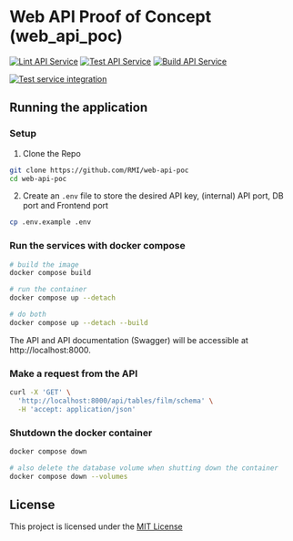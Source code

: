 # Web API Proof of Concept (web_api_poc)

[![Lint API Service](https://github.com/RMI/pbtar/actions/workflows/api-lint.yml/badge.svg?branch=main)](https://github.com/RMI/pbtar/actions/workflows/api-lint.yml)
[![Test API Service](https://github.com/RMI/pbtar/actions/workflows/api-test.yml/badge.svg?branch=main)](https://github.com/RMI/pbtar/actions/workflows/api-test.yml)
[![Build API Service](https://github.com/RMI/pbtar/actions/workflows/api-docker-build-and-push.yml/badge.svg?branch=main)](https://github.com/RMI/pbtar/actions/workflows/api-docker-build-and-push.yml)

[![Test service integration](https://github.com/RMI/pbtar/actions/workflows/integration-test.yml/badge.svg?branch=main)](https://github.com/RMI/pbtar/actions/workflows/integration-test.yml)

## Running the application

### Setup

1. Clone the Repo

```sh
git clone https://github.com/RMI/web-api-poc
cd web-api-poc
```

2. Create an `.env` file to store the desired API key, (internal) API port, DB port and Frontend port
```sh
cp .env.example .env
```

### Run the services with docker compose

```sh
# build the image
docker compose build

# run the container
docker compose up --detach

# do both
docker compose up --detach --build
```

The API and API documentation (Swagger) will be accessible at http://localhost:8000.

### Make a request from the API

```sh
curl -X 'GET' \
  'http://localhost:8000/api/tables/film/schema' \
  -H 'accept: application/json'
```

### Shutdown the docker container

```sh
docker compose down

# also delete the database volume when shutting down the container
docker compose down --volumes
```

## License
 This project is licensed under the [MIT License](LICENSE.txt) 
